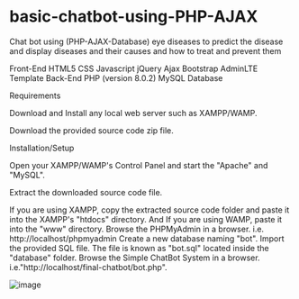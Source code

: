 # basic-chatbot-using-PHP-AJAX
Chat bot using (PHP-AJAX-Database) eye diseases to predict the disease and display diseases and their causes and how to treat and prevent them

Front-End
HTML5
CSS
Javascript
jQuery
Ajax
Bootstrap
AdminLTE Template
Back-End
PHP (version 8.0.2)
MySQL Database


Requirements

Download and Install any local web server such as XAMPP/WAMP.

Download the provided source code zip file.

Installation/Setup

Open your XAMPP/WAMP's Control Panel and start the "Apache" and "MySQL".

Extract the downloaded source code file.

If you are using XAMPP, copy the extracted source code folder and paste it into the XAMPP's "htdocs" directory. And If you are using WAMP, paste it into the "www" directory.
Browse the PHPMyAdmin in a browser. i.e. http://localhost/phpmyadmin
Create a new database naming "bot".
Import the provided SQL file. The file is known as "bot.sql" located inside the "database" folder.
Browse the Simple ChatBot System in a browser. i.e."http://localhost/final-chatbot/bot.php".


![image](https://github.com/OmniaEl-Sheikh/basic-chatbot-using-PHP-AJAX/assets/92062597/31abe15a-1bb5-4785-bc4e-76d40ec538b5)

